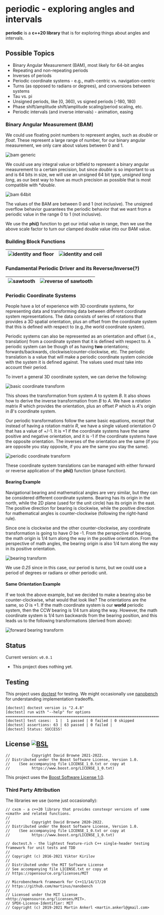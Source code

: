 # periodic - exploring angles and intervals

**periodic** is a **c++20 library** that is for exploring things about angles and intervals.

## Possible Topics
* Binary Angular Measurement (BAM), most likely for 64-bit angles
* Repeating and non-repeating periods
* Inverses of periods
* Periodic coordinate systems - e.g., math-centric vs. navigation-centric
* Turns (as opposed to radians or degrees), and conversions between systems
* Tau vs. pi
* Unsigned periods, like [0, 360), vs signed periods [-180, 180)
* Phase shift/amplitude shift/amplitude scaling/period scaling, etc.
* Periodic intervals (and inverse intervals) - animation, easing

### Binary Angular Measurement (BAM)
We could use floating point numbers to represent angles, such as *double* or *float*. These represent a large range of number, for our binary angular measurement, we only care about values between 0 and 1.

![bam generic](./svg/bam_generic.svg)

We could use any integral value or bitfield to represent a binary angular measurement to a certain precision, but since *double* is so important to us and is 64 bits in size, we will use an unsigned 64 bit type, *unsigned long long*, as our best way to have as much precision as possible that is most compatible with **double*.

![bam 64bit](./svg/bam_64bit.svg)

 The values of the BAM are between 0 and 1 (not inclusive). The unsigned overflow behavior guarantees the periodic behavior that we want from a periodic value in the range 0 to 1 (not inclusive).

We use the **phi()** function to get our intial value in range, then we use the above scale factor to turn our clamped double value into our BAM value.

### Building Block Functions
![identity and floor](./svg/identity_and_floor.svg) | ![identity and ceil](./svg/identity_and_ceil.svg)
---|---|

### Fundamental Periodic Driver and its Reverse/Inverse(?)
![sawtooth](./svg/identity_minus_floor.svg) | ![reverse of sawtooth](./svg/ceil_minus_identity.svg)
---|---|

### Periodic Coordinate Systems
People have a lot of experience with 3D coordinate systems, for representing data and transforming data between different coordinate system representations. The data consists of series of rotations that provides a 3D spatial orientation, plus an offset from the coordinate system that this is defined with respect to (e.g.,the world coordinate system).

Periodic systems can also be represented as an orientation and offset (i.e., translation) from a coordinate system that it is defined with respect to. A periodic system can be though of as having **two** orientations; forwards/backwards, clockwise/counter-clockwise, etc. The periodic translation is a value that will make a periodic coordinate system coincide with the system it is defined against. The values used must take into account their period.

To invert a general 3D coordinate system, we can derive the following:

![basic coordinate transform](./svg/xform.svg)

This shows the transformation from system *A* to system *B*. It also shows how to derive the inverse transformation from *B* to *A*. We have a rotation matrix *R* which provides the orientation, plus an offset *P* which is *A*'s origin in *B*'s coordinate system.

Our periodic transformations follow the same basic equations, except that instead of having a rotation matrix *R*, we have a single valued orientation *O* that has a value of +/-1. It is +1 if the coordinate systems have the same positive and negative orientation, and it is -1 if the coordinate systems have the opposite orientation. The inverses of the orientation are the same (if you are opposite you stay opposite, if you are the same you stay the same).

![periodic coordinate transform](./svg/periodic_xform.svg)

These coordinate system translations can be managed with either forward or reverse application of the **phi()** function (phase function).

#### Bearing Example
Navigational bearing and mathematical angles are very similar, but they can be considered different coordinate systems. Bearing has its origin in the north, while the 2D plane (used for the unit circle) has its origin in the east. The positive direction for bearing is clockwise, while the positive direction for mathematical angles is counter-clockwise (following the right-hand rule).

Since one is clockwise and the other counter-clockwise, any coordinate transformation is going to have *O* be -1. From the perspective of bearing, the math origin is 1/4 turn along the way in the positive orientation. From the perspective of math angles, the bearing origin is also 1/4 turn along the way in its positive orientation.

![bearing transform](./svg/bearing.svg)

We use *0.25* since in this case, our period is *turns*, but we could use a period of degrees or radians or other periodic unit.

#### Same Orientation Example
If we took the above example, but we decided to make a bearing also be counter-clockwise, what would that look like? The orientations are the same, so *O* is +1. If the math coordinate system is our **world** periodic system, then the CCW bearing is 1/4 turn along the way. However, the math coordinate system is 1/4 turn backwards from the bearing position, and this leads us to the following transformations (derived from above):

![forward bearing transform](./svg/bearing2.svg)

## Status

Current version: `v0.0.1`

* This project does nothing yet.

## Testing

This project uses [doctest](https://github.com/onqtam/doctest) for testing. We might occasionally use [nanobench](https://github.com/martinus/nanobench) for understanding implementation tradeoffs.

```
[doctest] doctest version is "2.4.8"
[doctest] run with "--help" for options
===============================================================================
[doctest] test cases:  1 |  1 passed | 0 failed | 0 skipped
[doctest] assertions: 63 | 63 passed | 0 failed |
[doctest] Status: SUCCESS!
```

## License [![BSL](https://img.shields.io/badge/license-BSL-blue)](https://choosealicense.com/licenses/bsl-1.0/)

```
//          Copyright David Browne 2021-2022.
// Distributed under the Boost Software License, Version 1.0.
//    (See accompanying file LICENSE_1_0.txt or copy at
//          https://www.boost.org/LICENSE_1_0.txt)
```

This project uses the [Boost Software License 1.0](https://choosealicense.com/licenses/bsl-1.0/).

### Third Party Attribution 

The libraries we use (some just occasionally):

```
// cxcm - a c++20 library that provides constexpr versions of some <cmath> and related functions.
//
//          Copyright David Browne 2020-2022.
// Distributed under the Boost Software License, Version 1.0.
//    (See accompanying file LICENSE_1_0.txt or copy at
//          https://www.boost.org/LICENSE_1_0.txt)
```

```
// doctest.h - the lightest feature-rich C++ single-header testing framework for unit tests and TDD
//
// Copyright (c) 2016-2021 Viktor Kirilov
//
// Distributed under the MIT Software License
// See accompanying file LICENSE.txt or copy at
// https://opensource.org/licenses/MIT
```

```
// Microbenchmark framework for C++11/14/17/20
// https://github.com/martinus/nanobench
//
// Licensed under the MIT License <http://opensource.org/licenses/MIT>.
// SPDX-License-Identifier: MIT
// Copyright (c) 2019-2021 Martin Ankerl <martin.ankerl@gmail.com>
```
